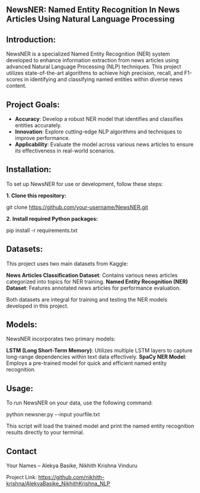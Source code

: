 ## NewsNER: Named Entity Recognition In News Articles Using Natural Language Processing

## Introduction:

NewsNER is a specialized Named Entity Recognition (NER) system developed to enhance information extraction from news articles using advanced Natural Language Processing (NLP) techniques. This project utilizes state-of-the-art algorithms to achieve high precision, recall, and F1-scores in identifying and classifying named entities within diverse news content.

## Project Goals:

- **Accuracy**: Develop a robust NER model that identifies and classifies entities accurately.
- **Innovation**: Explore cutting-edge NLP algorithms and techniques to improve performance.
- **Applicability**: Evaluate the model across various news articles to ensure its effectiveness in real-world scenarios.

## Installation:

To set up NewsNER for use or development, follow these steps:

**1. Clone this repository:**
   
   git clone https://github.com/your-username/NewsNER.git
   
**2. Install required Python packages:**
   
   pip install -r requirements.txt


## Datasets:

This project uses two main datasets from Kaggle:

**News Articles Classification Dataset**: Contains various news articles categorized into topics for NER training.
**Named Entity Recognition (NER) Dataset**: Features annotated news articles for performance evaluation.

Both datasets are integral for training and testing the NER models developed in this project.

## Models:

NewsNER incorporates two primary models:

**LSTM (Long Short-Term Memory)**: Utilizes multiple LSTM layers to capture long-range dependencies within text data effectively.
**SpaCy NER Model**: Employs a pre-trained model for quick and efficient named entity recognition.

## Usage:

To run NewsNER on your data, use the following command:

python newsner.py --input yourfile.txt


This script will load the trained model and print the named entity recognition results directly to your terminal.



## Contact

Your Names – Alekya Basike, Nikhith Krishna Vinduru

Project Link: https://github.com/nikhith-krishna/AlekyaBasike_NikhithKrishna_NLP
